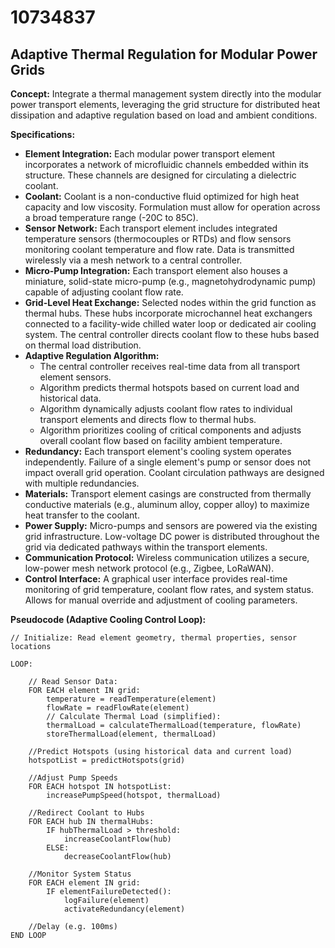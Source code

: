 # 10734837

## Adaptive Thermal Regulation for Modular Power Grids

**Concept:** Integrate a thermal management system directly into the modular power transport elements, leveraging the grid structure for distributed heat dissipation and adaptive regulation based on load and ambient conditions.

**Specifications:**

*   **Element Integration:** Each modular power transport element incorporates a network of microfluidic channels embedded within its structure. These channels are designed for circulating a dielectric coolant.
*   **Coolant:** Coolant is a non-conductive fluid optimized for high heat capacity and low viscosity. Formulation must allow for operation across a broad temperature range (-20C to 85C).
*   **Sensor Network:** Each transport element includes integrated temperature sensors (thermocouples or RTDs) and flow sensors monitoring coolant temperature and flow rate. Data is transmitted wirelessly via a mesh network to a central controller.
*   **Micro-Pump Integration:** Each transport element also houses a miniature, solid-state micro-pump (e.g., magnetohydrodynamic pump) capable of adjusting coolant flow rate.
*   **Grid-Level Heat Exchange:** Selected nodes within the grid function as thermal hubs. These hubs incorporate microchannel heat exchangers connected to a facility-wide chilled water loop or dedicated air cooling system. The central controller directs coolant flow to these hubs based on thermal load distribution.
*   **Adaptive Regulation Algorithm:**
    *   The central controller receives real-time data from all transport element sensors.
    *   Algorithm predicts thermal hotspots based on current load and historical data.
    *   Algorithm dynamically adjusts coolant flow rates to individual transport elements and directs flow to thermal hubs.
    *   Algorithm prioritizes cooling of critical components and adjusts overall coolant flow based on facility ambient temperature.
*   **Redundancy:**  Each transport element's cooling system operates independently. Failure of a single element's pump or sensor does not impact overall grid operation. Coolant circulation pathways are designed with multiple redundancies.
*   **Materials:** Transport element casings are constructed from thermally conductive materials (e.g., aluminum alloy, copper alloy) to maximize heat transfer to the coolant.
*   **Power Supply:** Micro-pumps and sensors are powered via the existing grid infrastructure. Low-voltage DC power is distributed throughout the grid via dedicated pathways within the transport elements.
*   **Communication Protocol:** Wireless communication utilizes a secure, low-power mesh network protocol (e.g., Zigbee, LoRaWAN).
*   **Control Interface:** A graphical user interface provides real-time monitoring of grid temperature, coolant flow rates, and system status. Allows for manual override and adjustment of cooling parameters.

**Pseudocode (Adaptive Cooling Control Loop):**

```
// Initialize: Read element geometry, thermal properties, sensor locations

LOOP:

    // Read Sensor Data:
    FOR EACH element IN grid:
        temperature = readTemperature(element)
        flowRate = readFlowRate(element)
        // Calculate Thermal Load (simplified):
        thermalLoad = calculateThermalLoad(temperature, flowRate)
        storeThermalLoad(element, thermalLoad)

    //Predict Hotspots (using historical data and current load)
    hotspotList = predictHotspots(grid)

    //Adjust Pump Speeds
    FOR EACH hotspot IN hotspotList:
        increasePumpSpeed(hotspot, thermalLoad)

    //Redirect Coolant to Hubs
    FOR EACH hub IN thermalHubs:
        IF hubThermalLoad > threshold:
            increaseCoolantFlow(hub)
        ELSE:
            decreaseCoolantFlow(hub)

    //Monitor System Status
    FOR EACH element IN grid:
        IF elementFailureDetected():
            logFailure(element)
            activateRedundancy(element)

    //Delay (e.g. 100ms)
END LOOP
```